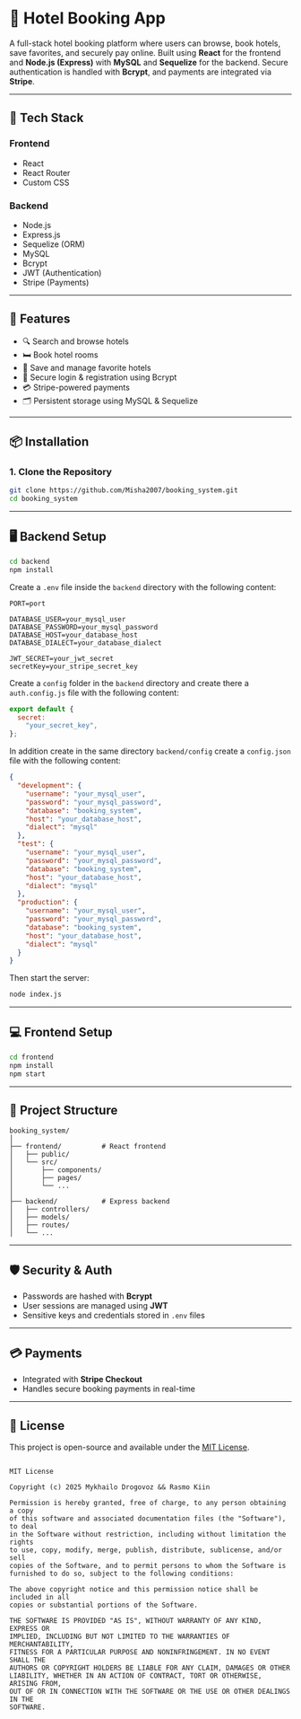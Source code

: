 
# 🏨 Hotel Booking App

A full-stack hotel booking platform where users can browse, book hotels, save favorites, and securely pay online. Built using **React** for the frontend and **Node.js (Express)** with **MySQL** and **Sequelize** for the backend. Secure authentication is handled with **Bcrypt**, and payments are integrated via **Stripe**.

---

## 🔧 Tech Stack

### Frontend
- React
- React Router
- Custom CSS

### Backend
- Node.js
- Express.js
- Sequelize (ORM)
- MySQL
- Bcrypt
- JWT (Authentication)
- Stripe (Payments)

---

## 🚀 Features

- 🔍 Search and browse hotels
- 🛏️ Book hotel rooms
- 💖 Save and manage favorite hotels
- 🔐 Secure login & registration using Bcrypt
- 💳 Stripe-powered payments
- 🗂️ Persistent storage using MySQL & Sequelize

---

## 📦 Installation

### 1. Clone the Repository

```bash
git clone https://github.com/Misha2007/booking_system.git
cd booking_system
````

---

## 🖥️ Backend Setup

```bash
cd backend
npm install
```

Create a `.env` file inside the `backend` directory with the following content:

```env
PORT=port

DATABASE_USER=your_mysql_user
DATABASE_PASSWORD=your_mysql_password
DATABASE_HOST=your_database_host
DATABASE_DIALECT=your_database_dialect

JWT_SECRET=your_jwt_secret
secretKey=your_stripe_secret_key
```

Create a `config` folder in the `backend` directory and create there a `auth.config.js`  file with the following content:

```auth.config.js
export default {
  secret:
    "your_secret_key",
};
```

In addition create in the same directory `backend/config` create a `config.json` file with the following content:

```config.json
{
  "development": {
    "username": "your_mysql_user",
    "password": "your_mysql_password",
    "database": "booking_system",
    "host": "your_database_host",
    "dialect": "mysql"
  },
  "test": {
    "username": "your_mysql_user",
    "password": "your_mysql_password",
    "database": "booking_system",
    "host": "your_database_host",
    "dialect": "mysql"
  },
  "production": {
    "username": "your_mysql_user",
    "password": "your_mysql_password",
    "database": "booking_system",
    "host": "your_database_host",
    "dialect": "mysql"
  }
}
```


Then start the server:

```bash
node index.js
```

---

## 💻 Frontend Setup

```bash
cd frontend
npm install
npm start
```

---

## 📁 Project Structure

```
booking_system/
│
├── frontend/          # React frontend
│   ├── public/
│   └── src/
│       ├── components/
│       ├── pages/
│       └── ...
│
├── backend/           # Express backend
│   ├── controllers/
│   ├── models/
│   ├── routes/
│   └── ...
```

---

## 🛡️ Security & Auth

* Passwords are hashed with **Bcrypt**
* User sessions are managed using **JWT**
* Sensitive keys and credentials stored in `.env` files

---

## 💳 Payments

* Integrated with **Stripe Checkout**
* Handles secure booking payments in real-time

---

## 📌 License

This project is open-source and available under the [MIT License](LICENSE).

```

MIT License

Copyright (c) 2025 Mykhailo Drogovoz && Rasmo Kiin

Permission is hereby granted, free of charge, to any person obtaining a copy
of this software and associated documentation files (the "Software"), to deal
in the Software without restriction, including without limitation the rights
to use, copy, modify, merge, publish, distribute, sublicense, and/or sell
copies of the Software, and to permit persons to whom the Software is
furnished to do so, subject to the following conditions:

The above copyright notice and this permission notice shall be included in all
copies or substantial portions of the Software.

THE SOFTWARE IS PROVIDED "AS IS", WITHOUT WARRANTY OF ANY KIND, EXPRESS OR
IMPLIED, INCLUDING BUT NOT LIMITED TO THE WARRANTIES OF MERCHANTABILITY,
FITNESS FOR A PARTICULAR PURPOSE AND NONINFRINGEMENT. IN NO EVENT SHALL THE
AUTHORS OR COPYRIGHT HOLDERS BE LIABLE FOR ANY CLAIM, DAMAGES OR OTHER
LIABILITY, WHETHER IN AN ACTION OF CONTRACT, TORT OR OTHERWISE, ARISING FROM,
OUT OF OR IN CONNECTION WITH THE SOFTWARE OR THE USE OR OTHER DEALINGS IN THE
SOFTWARE.

```
